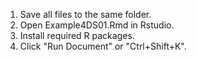 1. Save all files to the same folder.
2. Open Example4DS01.Rmd in Rstudio.
3. Install required R packages.
4. Click "Run Document" or "Ctrl+Shift+K".
